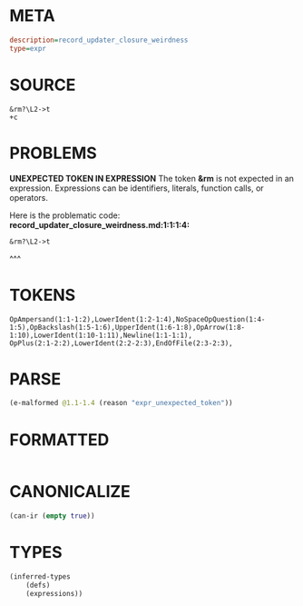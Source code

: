 # META
~~~ini
description=record_updater_closure_weirdness
type=expr
~~~
# SOURCE
~~~roc
&rm?\L2->t
+c
~~~
# PROBLEMS
**UNEXPECTED TOKEN IN EXPRESSION**
The token **&rm** is not expected in an expression.
Expressions can be identifiers, literals, function calls, or operators.

Here is the problematic code:
**record_updater_closure_weirdness.md:1:1:1:4:**
```roc
&rm?\L2->t
```
^^^


# TOKENS
~~~zig
OpAmpersand(1:1-1:2),LowerIdent(1:2-1:4),NoSpaceOpQuestion(1:4-1:5),OpBackslash(1:5-1:6),UpperIdent(1:6-1:8),OpArrow(1:8-1:10),LowerIdent(1:10-1:11),Newline(1:1-1:1),
OpPlus(2:1-2:2),LowerIdent(2:2-2:3),EndOfFile(2:3-2:3),
~~~
# PARSE
~~~clojure
(e-malformed @1.1-1.4 (reason "expr_unexpected_token"))
~~~
# FORMATTED
~~~roc

~~~
# CANONICALIZE
~~~clojure
(can-ir (empty true))
~~~
# TYPES
~~~clojure
(inferred-types
	(defs)
	(expressions))
~~~

